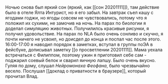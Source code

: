 Ночью снова был яркий сон (яркий, как [[сон 20201111]]), там действие было в отеле Ялта Интурист, но я его забыл. На завтрак съел кашу с ягодами годжи, но ягоды совсем не чувствовались, потому что я положил их сухими, не замочив на ночь.
На парах по биологии я доделал симуляцию животных. Получилилсь красивые рисунки, я получил удовольствие. На парах по NLA было очень сонливо и скучно, я почти ничего не усвоил, но доисдел до конца и поспал час после этого.
16:00-17:00 я наводил порядок в заметках, вступал в группы поЭА в фейсбуке, дописывал заметку [[о просветлении 20201111]].
Мама уехала встречаться с Филиппом, поэтому ужин я приготовил себе сам - поджарил соевый белок и сварил яичную лапшу. Было очень вкусно.
Гуляя по дому, слушал *Нейромонаха Феофана*, было чрезвычайно весело.
Послушал [[доклад о приватности в браузере]], который прочитал Влад.